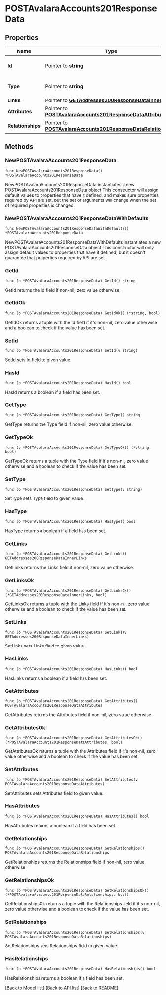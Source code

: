 # POSTAvalaraAccounts201ResponseData

## Properties

Name | Type | Description | Notes
------------ | ------------- | ------------- | -------------
**Id** | Pointer to **string** | The resource&#39;s id | [optional] 
**Type** | Pointer to **string** | The resource&#39;s type | [optional] [default to "avalara_accounts"]
**Links** | Pointer to [**GETAddresses200ResponseDataInnerLinks**](GETAddresses200ResponseDataInnerLinks.md) |  | [optional] 
**Attributes** | Pointer to [**POSTAvalaraAccounts201ResponseDataAttributes**](POSTAvalaraAccounts201ResponseDataAttributes.md) |  | [optional] 
**Relationships** | Pointer to [**POSTAvalaraAccounts201ResponseDataRelationships**](POSTAvalaraAccounts201ResponseDataRelationships.md) |  | [optional] 

## Methods

### NewPOSTAvalaraAccounts201ResponseData

`func NewPOSTAvalaraAccounts201ResponseData() *POSTAvalaraAccounts201ResponseData`

NewPOSTAvalaraAccounts201ResponseData instantiates a new POSTAvalaraAccounts201ResponseData object
This constructor will assign default values to properties that have it defined,
and makes sure properties required by API are set, but the set of arguments
will change when the set of required properties is changed

### NewPOSTAvalaraAccounts201ResponseDataWithDefaults

`func NewPOSTAvalaraAccounts201ResponseDataWithDefaults() *POSTAvalaraAccounts201ResponseData`

NewPOSTAvalaraAccounts201ResponseDataWithDefaults instantiates a new POSTAvalaraAccounts201ResponseData object
This constructor will only assign default values to properties that have it defined,
but it doesn't guarantee that properties required by API are set

### GetId

`func (o *POSTAvalaraAccounts201ResponseData) GetId() string`

GetId returns the Id field if non-nil, zero value otherwise.

### GetIdOk

`func (o *POSTAvalaraAccounts201ResponseData) GetIdOk() (*string, bool)`

GetIdOk returns a tuple with the Id field if it's non-nil, zero value otherwise
and a boolean to check if the value has been set.

### SetId

`func (o *POSTAvalaraAccounts201ResponseData) SetId(v string)`

SetId sets Id field to given value.

### HasId

`func (o *POSTAvalaraAccounts201ResponseData) HasId() bool`

HasId returns a boolean if a field has been set.

### GetType

`func (o *POSTAvalaraAccounts201ResponseData) GetType() string`

GetType returns the Type field if non-nil, zero value otherwise.

### GetTypeOk

`func (o *POSTAvalaraAccounts201ResponseData) GetTypeOk() (*string, bool)`

GetTypeOk returns a tuple with the Type field if it's non-nil, zero value otherwise
and a boolean to check if the value has been set.

### SetType

`func (o *POSTAvalaraAccounts201ResponseData) SetType(v string)`

SetType sets Type field to given value.

### HasType

`func (o *POSTAvalaraAccounts201ResponseData) HasType() bool`

HasType returns a boolean if a field has been set.

### GetLinks

`func (o *POSTAvalaraAccounts201ResponseData) GetLinks() GETAddresses200ResponseDataInnerLinks`

GetLinks returns the Links field if non-nil, zero value otherwise.

### GetLinksOk

`func (o *POSTAvalaraAccounts201ResponseData) GetLinksOk() (*GETAddresses200ResponseDataInnerLinks, bool)`

GetLinksOk returns a tuple with the Links field if it's non-nil, zero value otherwise
and a boolean to check if the value has been set.

### SetLinks

`func (o *POSTAvalaraAccounts201ResponseData) SetLinks(v GETAddresses200ResponseDataInnerLinks)`

SetLinks sets Links field to given value.

### HasLinks

`func (o *POSTAvalaraAccounts201ResponseData) HasLinks() bool`

HasLinks returns a boolean if a field has been set.

### GetAttributes

`func (o *POSTAvalaraAccounts201ResponseData) GetAttributes() POSTAvalaraAccounts201ResponseDataAttributes`

GetAttributes returns the Attributes field if non-nil, zero value otherwise.

### GetAttributesOk

`func (o *POSTAvalaraAccounts201ResponseData) GetAttributesOk() (*POSTAvalaraAccounts201ResponseDataAttributes, bool)`

GetAttributesOk returns a tuple with the Attributes field if it's non-nil, zero value otherwise
and a boolean to check if the value has been set.

### SetAttributes

`func (o *POSTAvalaraAccounts201ResponseData) SetAttributes(v POSTAvalaraAccounts201ResponseDataAttributes)`

SetAttributes sets Attributes field to given value.

### HasAttributes

`func (o *POSTAvalaraAccounts201ResponseData) HasAttributes() bool`

HasAttributes returns a boolean if a field has been set.

### GetRelationships

`func (o *POSTAvalaraAccounts201ResponseData) GetRelationships() POSTAvalaraAccounts201ResponseDataRelationships`

GetRelationships returns the Relationships field if non-nil, zero value otherwise.

### GetRelationshipsOk

`func (o *POSTAvalaraAccounts201ResponseData) GetRelationshipsOk() (*POSTAvalaraAccounts201ResponseDataRelationships, bool)`

GetRelationshipsOk returns a tuple with the Relationships field if it's non-nil, zero value otherwise
and a boolean to check if the value has been set.

### SetRelationships

`func (o *POSTAvalaraAccounts201ResponseData) SetRelationships(v POSTAvalaraAccounts201ResponseDataRelationships)`

SetRelationships sets Relationships field to given value.

### HasRelationships

`func (o *POSTAvalaraAccounts201ResponseData) HasRelationships() bool`

HasRelationships returns a boolean if a field has been set.


[[Back to Model list]](../README.md#documentation-for-models) [[Back to API list]](../README.md#documentation-for-api-endpoints) [[Back to README]](../README.md)


